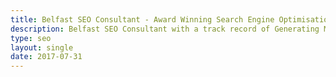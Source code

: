 ```yaml
---
title: Belfast SEO Consultant - Award Winning Search Engine Optimisation
description: Belfast SEO Consultant with a track record of Generating Millions of New Revenue for my Clients with Organic Search Engine Traffic.
type: seo
layout: single
date: 2017-07-31
---
```

